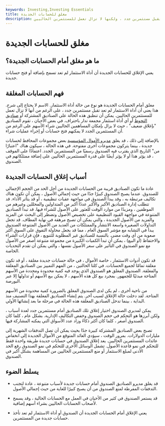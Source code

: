 ```yaml
---
keywords: Investing,Investing Essentials
title: مغلق للحسابات الجديدة
description: يعني الإغلاق أمام الحسابات الجديدة أن أداة الاستثمار لم تعد تقبل مستثمرين جدد ، ولكنها لا تزال تعمل للمستثمرين الحاليين.
---
```


# مغلق للحسابات الجديدة
## ما هو مغلق أمام الحسابات الجديدة؟

يعني الإغلاق للحسابات الجديدة أن أداة الاستثمار لم تعد تسمح بإضافة أو فتح حسابات جديدة.

## فهم الحسابات المغلقة

مغلق أمام الحسابات الجديدة هو نوع من حالة أداة الاستثمار. الاسم لا يحتاج إلى شرح. هذا يعني أن أداة الاستثمار لم تعد تقبل مستثمرين جدد ، على الرغم من أنها لا تزال تعمل للمستثمرين الحاليين. يمكن أن تنطبق هذه الحالة على الصناديق المشتركة أو [صناديق التحوط](/hedgefund) أو أي أداة استثمار مجمعة تدار باحتراف. في بعض الأحيان ، تقوم الصناديق "بإغلاق ضعيف" ، حيث لا يزال بإمكان المساهمين الحاليين شراء الأسهم على الرغم من أن المستثمرين الجدد لا يمكنهم فتح حسابات أو إجراء عمليات شراء.

بالإضافة إلى ذلك ، قد يغلق [مديرو الأموال المؤسسية](/moneymanager) بعض مجموعات المحافظ لحسابات جديدة ، بينما يتركون مجموعات أخرى مفتوحة. في هذه الحالة ، سيكون هناك "اعتبارًا من" التاريخ الذي يقترب فيه الصندوق رسميًا من المستثمرين الجدد. اعتمادًا على الموقف ، قد يؤثر هذا أو لا يؤثر أيضًا على قدرة المستثمرين الحاليين على إضافة ممتلكاتهم في الصندوق.

## أسباب إغلاق الحسابات الجديدة

عادة ما تكون الصناديق قريبة من الحسابات الجديدة من أجل الحد من الحجم الإجمالي للصندوق. عندما يصبح الصندوق كبيرًا جدًا من حيث إجمالي الأصول ، يمكن أن تكون هناك تكاليف مرتبطة به ، وقد يبدأ الصندوق في مواجهة عقبات تنظيمية ، أو قد يتأثر الأداء. قد تتطلب إدارة الصناديق الأكبر والأكبر عددًا أكبر من المتداولين والمحللين وغيرهم من الموظفين ، ومزيدًا من موارد الوقت للعثور على الأصول للشراء فيها. قد تبدأ الصناديق المتنوعة في مواجهة القيود التنظيمية على تخصيص الأصول وتضطر إلى البحث عن المزيد والمزيد من الأصول الجديدة ، والتي يمكن أن تصبح مرهقة في نهاية المطاف. قد تجعل التداولات الصغيرة واسعة الانتشار والممتلكات من العديد من الأصول المتنوعة الصندوق يبدأ في التشابه مع مؤشر السوق العام ، مما قد يجعل محاولة التفوق على السوق أكثر صعوبة من أي وقت مضى. بالنسبة للصناديق غير المطلوبة للتنويع ، فإن قرارات الشراء والاحتفاظ (أو البيع) ، يمكن أن تبدأ الكميات الكبيرة من مجموعة متنوعة أصغر من الأصول مع نمو الصندوق في التأثير على سعر الأصول نفسها ، والتي يمكن أن تقدم التحديات الخاصة.

قد تكون أدوات الاستثمار ، خاصة الأموال ، في حالة حسابات جديدة مغلقة ، أو قد تكون مغلقة تمامًا لجميع الحسابات. في كلتا الحالتين ، من المهم التمييز بين الصناديق المغلقة والمغلقة. الصندوق المغلق هو الصندوق الذي يوجد فيه كمية محدودة ومحددة من الأسهم المتاحة مبدئيًا للجمهور. بمجرد بيع كل هذه الأسهم ، لا يمكن بيع الأسهم أو تداولها إلا عبر البورصة.

من ناحية أخرى ، لم يكن لدى الصندوق المغلق بالضرورة كمية محدودة من الأسهم المتاحة. لقد دخلت حالة الإغلاق لسبب آخر. يتم إنشاء الصناديق المغلقة بهذا التصنيف منذ البداية ، بينما تدخل الصناديق المغلقة هذه الحالة في مرحلة ما بعد إنشائها الأولي.

يمكن لمديري الصندوق اختيار إغلاق تلك الصناديق أمام مستثمرين جدد لعدة أسباب ، ولكن أبرزها هو التحكم في حجم الصندوق وخفض التكاليف الإدارية. بشكل عام ، كلما كان الصندوق أصغر ، كلما كان أكثر ذكاءً وزاد عدد الأسواق التي يمكنه المشاركة فيها.

تصبح بعض الصناديق المشتركة كبيرة جدًا بحيث يمكن أن تصل التدفقات الشهرية إلى مليارات الدولارات. بمرور الوقت ، سيؤدي العائد المتوقع من الأموال الجديدة إلى انخفاض عائدات المستثمرين الحاليين. يعد إغلاق الصندوق في حسابات جديدة طريقة واحدة فقط للتحكم في نمو قاعدة الأصول. تشمل الوسائل الأخرى للتحكم في نمو الصندوق رفع الحد الأدنى لمبلغ الاستثمار أو منع المستثمرين الحاليين من المساهمة بشكل أكبر في الصندوق.

## يسلط الضوء

- قد يغلق مديرو الصناديق الصندوق أمام حسابات جديدة لأسباب متنوعة ، عادة لتجنب التدفقات المفرطة لمنع الصندوق من أن يصبح كبيرًا للغاية من حيث إجمالي الأصول.

- قد يستمر الصندوق في كثير من الأحيان في العمل مع الحسابات الحالية ، وقد يسمح لأصحاب الحسابات الحاليين بشراء أسهم إضافية.

- يعني الإغلاق أمام الحسابات الجديدة أن الصندوق أو أداة الاستثمار لم تعد تأخذ حسابات جديدة من المستثمرين.


